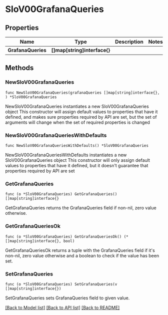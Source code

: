 # SloV00GrafanaQueries

## Properties

Name | Type | Description | Notes
------------ | ------------- | ------------- | -------------
**GrafanaQueries** | **[]map[string]interface{}** |  | 

## Methods

### NewSloV00GrafanaQueries

`func NewSloV00GrafanaQueries(grafanaQueries []map[string]interface{}, ) *SloV00GrafanaQueries`

NewSloV00GrafanaQueries instantiates a new SloV00GrafanaQueries object
This constructor will assign default values to properties that have it defined,
and makes sure properties required by API are set, but the set of arguments
will change when the set of required properties is changed

### NewSloV00GrafanaQueriesWithDefaults

`func NewSloV00GrafanaQueriesWithDefaults() *SloV00GrafanaQueries`

NewSloV00GrafanaQueriesWithDefaults instantiates a new SloV00GrafanaQueries object
This constructor will only assign default values to properties that have it defined,
but it doesn't guarantee that properties required by API are set

### GetGrafanaQueries

`func (o *SloV00GrafanaQueries) GetGrafanaQueries() []map[string]interface{}`

GetGrafanaQueries returns the GrafanaQueries field if non-nil, zero value otherwise.

### GetGrafanaQueriesOk

`func (o *SloV00GrafanaQueries) GetGrafanaQueriesOk() (*[]map[string]interface{}, bool)`

GetGrafanaQueriesOk returns a tuple with the GrafanaQueries field if it's non-nil, zero value otherwise
and a boolean to check if the value has been set.

### SetGrafanaQueries

`func (o *SloV00GrafanaQueries) SetGrafanaQueries(v []map[string]interface{})`

SetGrafanaQueries sets GrafanaQueries field to given value.



[[Back to Model list]](../README.md#documentation-for-models) [[Back to API list]](../README.md#documentation-for-api-endpoints) [[Back to README]](../README.md)


